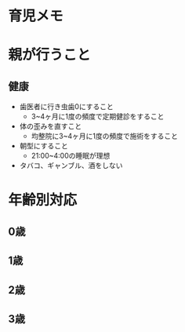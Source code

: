 # 育児メモ

# 親が行うこと
## 健康
* 歯医者に行き虫歯0にすること
  * 3~4ヶ月に1度の頻度で定期健診をすること
* 体の歪みを直すこと
  * 均整院に3~4ヶ月に1度の頻度で施術をすること
* 朝型にすること
  * 21:00~4:00の睡眠が理想
* タバコ、ギャンブル、酒をしない

# 年齢別対応

## 0歳

## 1歳

## 2歳

## 3歳
